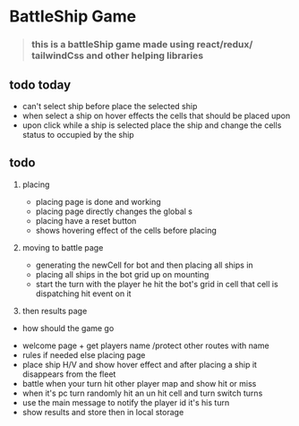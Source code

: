 # BattleShip Game

> ### this is a battleShip game made using react/redux/ tailwindCss and other helping libraries

## todo today

- can't select ship before place the selected ship
- when select a ship on hover effects the cells that should be placed upon
- upon click while a ship is selected place the ship and change the cells status to occupied by the ship

## todo

1. placing

   - placing page is done and working
   - placing page directly changes the global s
   <!-- tate and store in local storage (ship place , and get over write ) -->
   - placing have a reset button
   - shows hovering effect of the cells before placing

2. moving to battle page
   - generating the newCell for bot and then placing all ships in
   - placing all ships in the bot grid up on mounting
   - start the turn with the player he hit the bot's grid in cell that cell is dispatching hit event on it
3. then results page

- how should the game go

* welcome page + get players name /protect other routes with name
* rules if needed else placing page
* place ship H/V and show hover effect and after placing a ship it disappears from the fleet
* battle when your turn hit other player map and show hit or miss
* when it's pc turn randomly hit an un hit cell and turn switch turns
* use the main message to notify the player id it's his turn
* show results and store then in local storage
